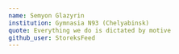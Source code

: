 ```yaml
---
name: Semyon Glazyrin
institution: Gymnasia N93 (Chelyabinsk)
quote: Everything we do is dictated by motive
github_user: StoreksFeed
---
```

